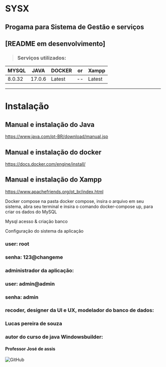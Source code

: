 # SYSX
## Progama para Sistema de Gestão e serviços


## [README em desenvolvimento]


> ### Serviços utilizados:
| MYSQL  | JAVA   | DOCKER | or | Xampp |
|--------|--------|--------| -- | ----- |
| 8.0.32 | 17.0.6 | Latest | -- | Latest |
____________________________

# Instalação

## Manual e instalação do Java
https://www.java.com/pt-BR/download/manual.jsp
## Manual e instalação do docker
https://docs.docker.com/engine/install/
## Manual e instalação do Xampp
https://www.apachefriends.org/pt_br/index.html

Docker compose
na pasta docker compose, insira o arquivo em seu sistema, abra seu terminal e insira o comando docker-compose up, para criar os dados do MySQL

Mysql acesso & criação banco

Configuração do sistema da aplicação

### user: root
### senha: 123@changeme

### administrador da aplicação:

### user: admin@admin
### senha: admin

### recoder, designer da UI e UX, modelador do banco de dados:
### Lucas pereira de souza

### autor do curso de java Windowsbuilder:
#### Professor José de assis

![GitHub](https://img.shields.io/github/license/lucaspereirasouza/SistemaOS)

